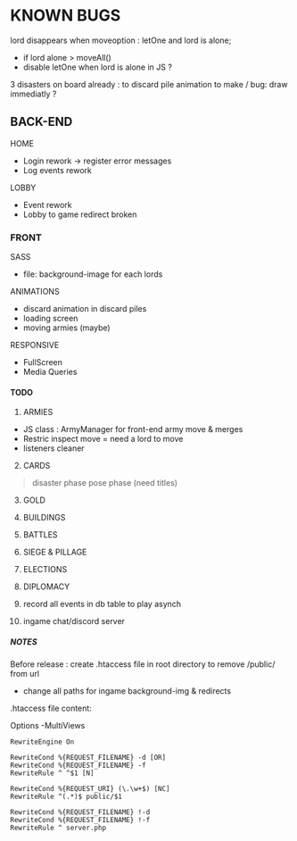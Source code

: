 # KNOWN BUGS

lord disappears when moveoption : letOne and lord is alone;
- if lord alone > moveAll()
- disable letOne when lord is alone in JS ?

3 disasters on board already : to discard pile animation to make / bug: draw immediatly ?

## BACK-END

HOME
- Login rework -> register error messages
- Log events rework

LOBBY
- Event rework
- Lobby to game redirect broken

### FRONT

SASS
- file: background-image for each lords

ANIMATIONS
- discard animation in discard piles
- loading screen
- moving armies (maybe)

RESPONSIVE
- FullScreen
- Media Queries

#### TODO

1) ARMIES
- JS class : ArmyManager for front-end army move & merges
- Restric inspect move = need a lord to move
- listeners cleaner

2) CARDS
> disaster phase
> pose phase (need titles)

3) GOLD

4) BUILDINGS

5) BATTLES

6) SIEGE & PILLAGE

7) ELECTIONS

8) DIPLOMACY

9) record all events in db table to play asynch

10) ingame chat/discord server

##### NOTES

Before release : create .htaccess file in root directory to remove /public/ from url
- change all paths for ingame background-img & redirects

.htaccess file content:

<IfModule mod_rewrite.c>
    <IfModule mod_negotiation.c>
        Options -MultiViews
    </IfModule>

    RewriteEngine On

    RewriteCond %{REQUEST_FILENAME} -d [OR]
    RewriteCond %{REQUEST_FILENAME} -f
    RewriteRule ^ ^$1 [N]

    RewriteCond %{REQUEST_URI} (\.\w+$) [NC]
    RewriteRule ^(.*)$ public/$1 

    RewriteCond %{REQUEST_FILENAME} !-d
    RewriteCond %{REQUEST_FILENAME} !-f
    RewriteRule ^ server.php
</IfModule>
